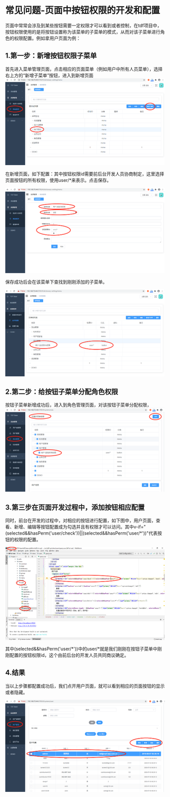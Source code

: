 # 常见问题-页面中按钮权限的开发和配置

页面中常常会涉及到某些按钮需要一定权限才可以看到或者控制，在tdf项目中，按钮权限使用的是将按钮设置称为该菜单的子菜单的模式，从而对该子菜单进行角色的权限配置。例如拿用户页面为例：

## 1.第一步：新增按钮权限子菜单

首先进入菜单管理页面，点击相应的页面菜单（例如用户中所有人员菜单），选择右上方的“新增子菜单”按钮，进入到新增页面
![](image/按钮-新增子菜单.png)

在新增页面，如下配置：其中按钮权限id需要前后台开发人员协商制定，这里选择页面按钮的所有权限，使用user/*来表示。点击保存。

![](image/按钮-新增菜单详细页.png)

保存成功后会在该菜单下查找到刚刚添加的子菜单。

![](./image/按钮-菜单页面.png)

## 2.第二步：给按钮子菜单分配角色权限

按钮子菜单新增成功后，进入到角色管理页面，对该按钮子菜单分配权限，
![](./image/按钮-分配角色.png)

## 3.第三步在页面开发过程中，添加按钮相应配置

同时，前台在开发的过程中，对相应的按钮进行配置，如下图中，用户页面，查看、新增、编辑等按钮配置成为勾选并且有权限才可以访问。其中v-if="(selected&&hasPerm('user/check'))||(selected&&hasPerm('user/*'))"代表按钮的权限的配置。

![](./image/按钮权限页面.png)

其中(selected&&hasPerm('user/*'))中的user/*就是我们刚刚在按钮子菜单中刚刚配置的按钮权限id，这个由前后台的开发人员共同商议确定。

## 4.结果

当以上步骤都配置成功后，我们点开用户页面，就可以看到相应的页面按钮的显示或者隐藏。

![](./image/按钮-用户页面.png)